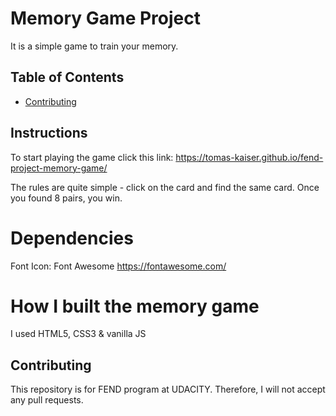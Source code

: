 # Memory Game Project

It is a simple game to train your memory.

## Table of Contents

* [Contributing](#contributing)

## Instructions

To start playing the game click this link: https://tomas-kaiser.github.io/fend-project-memory-game/

The rules are quite simple - click on the card and find the same card. Once you found 8 pairs, you win.

# Dependencies
Font Icon: Font Awesome https://fontawesome.com/

# How I built the memory game
I used HTML5, CSS3 & vanilla JS


## Contributing

This repository is for FEND program at UDACITY. Therefore, I will not accept any pull requests.
